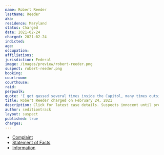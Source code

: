 ```yaml
---
name: Robert Reeder
lastName: Reeder
aka:
residence: Maryland
status: Charged
date: 2021-02-24
charged: 2021-02-24
indicted:
age:
occupation:
affiliations:
jurisdiction: Federal
image: /images/preview/robert-reeder.png
suspect: robert-reeder.png
booking:
courtroom:
courthouse:
raid:
perpwalk:
quote: 'I got gassed several times inside the Capitol, many times outside the Capitol. Got shot with pepper balls. It was fucking nuts. We had to do...ah...battle with the Police inside.'
title: Robert Reeder charged on February 24, 2021
description: Click for latest case details. Suspects innocent until proven guilty.
author: seditiontrack
layout: suspect
published: true
charges:
---
```

- [Complaint](https://extremism.gwu.edu/sites/g/files/zaxdzs2191/f/Robert%20Maurice%20Reeder%20Criminal%20Complaint.pdf)
- [Statement of Facts](https://www.justice.gov/usao-dc/case-multi-defendant/file/1371496/download)
- [Information](https://www.justice.gov/usao-dc/case-multi-defendant/file/1377946/download)
